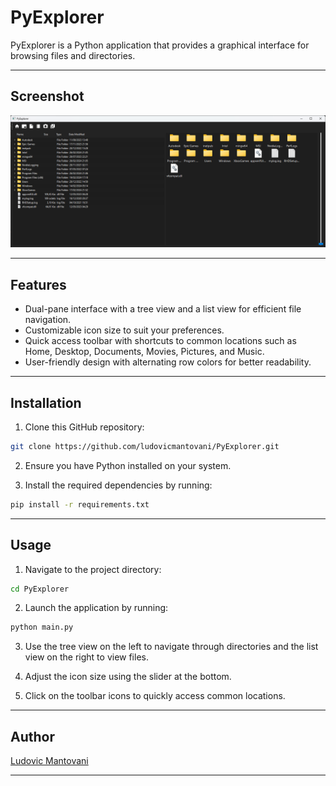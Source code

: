 # PyExplorer

PyExplorer is a Python application that provides a graphical interface for browsing files and directories.

---

## Screenshot

![Application Screenshot](https://github.com/ludovicmantovani/PyExplorer/blob/master/doc/img/screenshot01.png)

---

## Features

- Dual-pane interface with a tree view and a list view for efficient file navigation.
- Customizable icon size to suit your preferences.
- Quick access toolbar with shortcuts to common locations such as Home, Desktop, Documents, Movies, Pictures, and Music.
- User-friendly design with alternating row colors for better readability.

---

## Installation

1. Clone this GitHub repository:

```bash
git clone https://github.com/ludovicmantovani/PyExplorer.git
```

2. Ensure you have Python installed on your system.

3. Install the required dependencies by running:

```bash
pip install -r requirements.txt
```

---

## Usage

1. Navigate to the project directory:

```bash
cd PyExplorer
```

2. Launch the application by running:

```bash
python main.py
```

3. Use the tree view on the left to navigate through directories and the list view on the right to view files.

4. Adjust the icon size using the slider at the bottom.

5. Click on the toolbar icons to quickly access common locations.

---

## Author

[Ludovic Mantovani](https://github.com/ludovicmantovani)

---
